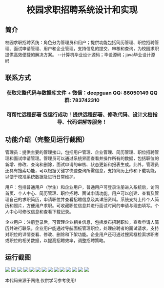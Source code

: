 <p><h1 align="center">校园求职招聘系统设计和实现</h1></p>

## 简介
校园求职招聘系统：角色分为管理员和用户；提供功能包括简历管理、职位招聘管理、面试申请管理、用户和企业管理，支持信息的提交、审核和查询，为校园求职提供高效便捷的解决方案。    --计算机毕业设计源码；毕设源码；java毕业设计源码


## 联系方式
<p><h3 align="center">获取完整代码与数据库文件 + 微信：deepguan QQ: 86050149 QQ群: 783742310</h3></p>
<p><h3 align="center">可帮忙远程部署 包运行成功！提供远程部署、修改代码、设计文档指导、代码讲解等服务！</h3></p>

## 功能介绍（完整见运行截图）
管理员：提供主要的管理接口，包括用户管理、企业管理、简历管理、职位招聘管理和面试申请管理。管理员可以通过系统界面查看并操作所有的数据，包括职位的新增、修改、查询和删除，面试申请的审核、状态更新和报表生成。此外，管理员还具有搜索功能，可以根据关键字快速查询所需信息，支持简历上传和下载功能，以便于校准系统数据及进行日常维护。

用户：包括普通用户（学生）和企业用户，普通用户可登录注册进入系统后，访问首页、个人中心、简历管理、职位招聘、面试申请功能。用户可以创建、查看及管理自己的求职简历，申请职位并查看招聘信息及其详细资料。系统支持上传个人简历和照片，方便用户求职。可收藏职位信息并进行面试时间的申请与理由填写。个人中心可修改信息和查看下载记录。

企业用户：注册登录后，可管理企业相关信息，包括发布招聘职位，查看申请人简历并进行联系。企业用户能通过导航面板管理职位，处理应聘者的面试请求，支持对职位的详情查看、修改、删除和下架功能。企业用户还可通过搜索框检索求职者或职位的相关数据，以提高招聘效率，调整招聘策略。


## 运行截图
![](img/001.jpg)
![](img/002.jpg)
![](img/003.jpg)
![](img/004.jpg)
![](img/005.jpg)
![](img/006.jpg)
![](img/007.jpg)
![](img/008.jpg)
![](img/009.jpg)
![](img/010.jpg)
![](img/011.jpg)
![](img/012.jpg)
![](img/013.jpg)
![](img/014.jpg)

<p>本代码来源于网络,仅供学习参考使用!</p>
